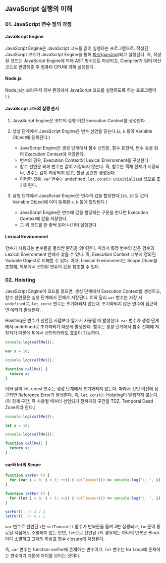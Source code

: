 ## JavaScript 실행의 이해

### 01. JavaScript 변수 정의 과정
#### JavaScript Engine
JavaScript Engine은 JavaScript 코드를 읽어 실행하는 프로그램으로, 작성된 JavaScript 코드가 JavaScript Engine을 통해 [파싱](https://oneroomtable.tistory.com/entry/%ED%8C%8C%EC%8B%B1%EC%9D%B4%EB%9E%80-%EB%AC%B4%EC%97%87%EC%9D%BC%EA%B9%8C-%EB%B2%88%EC%97%AD)([parsing](https://developer.mozilla.org/en-US/docs/Glossary/Parse))되고 실행된다. 즉, 작성된 코드는 JavaScript Engine에 의해 AST 형식으로 파싱되고, Compiler가 읽어 머신 코드로 변경해준 후 컴퓨터 CPU에 의해 실행된다.

#### Node.js
Node.js는 브라우저 외부 환경에서 JavaScript 코드를 실행하도록 하는 프로그램이다.

#### JavaScript 코드의 실행 순서
1. JavaScript Engine은 코드의 실행 이전 Execution Context를 생성한다.
2. 생성 단계에서 JavaScript Engine은 변수 선언을 읽는다.(`a`, `b` 등이 Variable Object에 등록된다.)
   - JavaScript Engine은 생성 단계에서 함수 선언문, 함수 표현식, 변수 등을 읽어 Execution Context에 저장한다.
   - 변수의 경우, Execution Context의 Lexical Environment를 구성한다.
   - 함수 선언문 외에 변수는 값이 저장되지 않는다. 즉, 함수는 객체 전체가 저장되나, 변수는 값이 저장되지 않고, 할당 공간만 생성된다.
   - 이러한 경우, `var` 변수는 undefined, `let`, `const`는 `uninitialized` 값으로 초기화된다.

3. 실행 단계에서 JavaScript Engine은 변수의 값을 할당한다.(`10`, `20` 등 값이 Variable Object에 이미 등록된 `a`, `b` 등에 할당된다.)
   - JavaScript Engine은 변수에 값을 할당하는 구문을 만나면 Execution Context에 값을 저장한다.
   - 그 외 코드를 한 줄씩 읽어 나가며 실행한다.

#### Lexical Environment
함수가 사용되는 변수들을 둘러싼 환경을 의미한다. 따라서 특정 변수의 값은 함수의 Lexical Environment 안에서 찾을 수 있다. 즉, Execution Context 내부에 정의된 Variable Object로 이해할 수 있다. 이때, Lexical Environment는 Scope Chain을 포함해, 외부에서 선언된 변수의 값을 참조할 수 있다.

### 02. Hoisting
JavaScript Engine이 코드를 읽으면, 생성 단계에서 Execution Context를 생성하고, 함수 선언문은 실행 단계에서 전체가 저장된다. 이와 달리 `var` 변수는 저장 시 `undefined`로, `let`, `const` 변수는 초기화되지 않는다. 초기화되지 않은 변수에 접근하면 에러가 발생한다.

Hoisting은 변수가 선언된 시점보다 앞서서 사용될 때 발생한다. `var` 변수가 생성 단계에서 undefined로 초기화되기 때문에 발생한다. 함수는 생성 단계에서 함수 전체에 저장되기 때문에 뒤에서 선언되더라도 호출이 가능하다.
```javascript
console.log(callMe());

var x = 10;

console.log(callMe());

function callMe() {
  return x;
}
```

이와 달리 let, const 변수는 생성 단계에서 초기화되지 않는다. 따라서 선언 이전에 접근하면 Reference Error가 발생한다. 즉, `let`, `const`는 Hoisting이 발생하지 않는다.(이 경계 구간, 즉 사용될 때부터 선언되기 전까지의 구간을 TDZ, Temporal Dead Zone이라 한다.)
```javascript
console.log(callMe());

let x = 10;

console.log(callMe());

function callMe() {
  return x;
}
```

#### var와 let의 Scope
```javascript
function varFor () {
  for (var i = 0; i < 3; ++i) { setTimeout(() => console.log("i: ", i), 0); }
}

function letFor () {
  for (let i = 0; i < 3; ++i) { setTimeout(() => console.log("i: ", i), 0); }
}

varFor(); // 3 3 3
letFor(); // 0 1 2
```
`var` 변수로 선언된 `i`는 `setTimeout()` 함수가 반복문을 돌며 3번 실행되고, `for`문이 종료된 시점에도 소멸하지 않는 반면, `let`으로 선언된 `i`의 경우에는 하나의 반복문 Block마다 소멸하고 그때의 화살표 함수 closure에 저장된다.

즉, `var` 변수는 function varFor에 존재하는 변수이고, `let` 변수는 for Loop에 존재하는 변수이기 때문에 차이를 보이는 것이다.